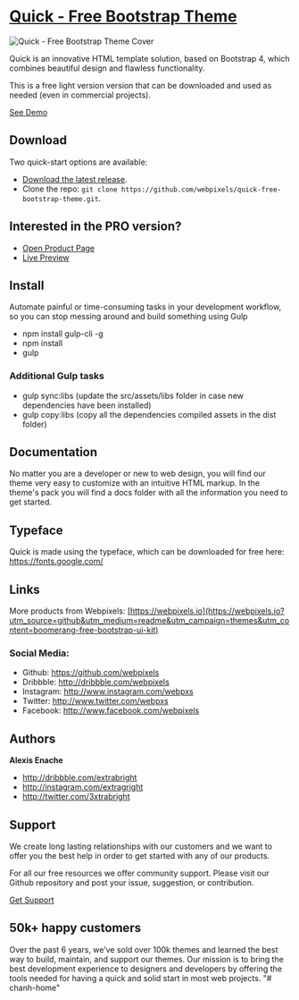 # [Quick - Free Bootstrap Theme](https://preview.webpixels.io/quick-free-bootstrap-theme?utm_source=github&utm_medium=readme&utm_campaign=themes&utm_content=quick-free-bootstrap-theme)

![Quick - Free Bootstrap Theme Cover](https://webpixels.s3.eu-central-1.amazonaws.com/public/github/quick-free-bootstrap-theme.jpg "Quick - Free Bootstrap Theme")

Quick is an innovative HTML template solution, based on Bootstrap 4, which combines beautiful design and flawless functionality.

This is a free light version version that can be downloaded and used as needed (even in commercial projects).

[See Demo](https://preview.webpixels.io/quick-free-bootstrap-theme?utm_source=github&utm_medium=readme&utm_campaign=themes&utm_content=quick-free-bootstrap-theme)

## Download

Two quick-start options are available:

- [Download the latest release](https://github.com/webpixels/quick-free-bootstrap-theme/archive/master.zip).
- Clone the repo: `git clone https://github.com/webpixels/quick-free-bootstrap-theme.git`.

## Interested in the PRO version?

- [Open Product Page](https://webpixels.io/themes/quick-website-ui-kit?utm_source=github&utm_medium=readme&utm_campaign=themes&utm_content=quick-free-bootstrap-theme)
- [Live Preview](https://preview.webpixels.io/quick-website-ui-kit?utm_source=github&utm_medium=readme&utm_campaign=themes&utm_content=quick-free-bootstrap-theme)

## Install

Automate painful or time-consuming tasks in your development workflow, so you can stop messing around and build something using Gulp

- npm install gulp-cli -g
- npm install
- gulp

### Additional Gulp tasks

- gulp sync:libs (update the src/assets/libs folder in case new dependencies have been installed)
- gulp copy:libs (copy all the dependencies compiled assets in the dist folder)

## Documentation

No matter you are a developer or new to web design, you will find our theme very easy to customize with an intuitive HTML markup. In the theme's pack you will find a docs folder with all the information you need to get started.

## Typeface

Quick is made using the  typeface, which can be downloaded for free here: https://fonts.google.com/

## Links

More products from Webpixels: [https://webpixels.io](https://webpixels.io?utm_source=github&utm_medium=readme&utm_campaign=themes&utm_content=boomerang-free-bootstrap-ui-kit)

### Social Media:

- Github: <https://github.com/webpixels>
- Dribbble: <http://dribbble.com/webpixels>
- Instagram: <http://www.instagram.com/webpxs>
- Twitter: <http://www.twitter.com/webpxs>
- Facebook: <http://www.facebook.com/webpixels>

## Authors

**Alexis Enache**

+ <http://dribbble.com/extrabright>
+ <http://instagram.com/extragright>
+ <http://twitter.com/3xtrabright>

## Support

We create long lasting relationships with our customers and we want to offer you the best help in order to get started with any of our products.

For all our free resources we offer community support. Please visit our Github repository and post your issue, suggestion, or contribution.

[Get Support](https://github.com/webpixels/quick-free-bootstrap-theme/issues)

## 50k+ happy customers

Over the past 6 years, we’ve sold over 100k themes and learned the best way to build, maintain, and support our themes. Our mission is to bring the best development experience to designers and developers by offering the tools needed for having a quick and solid start in most web projects.
"# chanh-home" 
